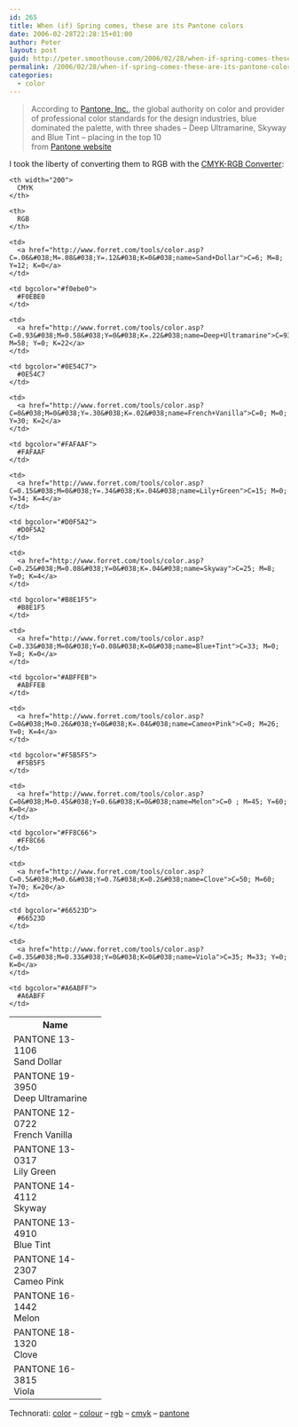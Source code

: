 ```yaml
---
id: 265
title: When (if) Spring comes, these are its Pantone colors
date: 2006-02-28T22:28:15+01:00
author: Peter
layout: post
guid: http://peter.smoothouse.com/2006/02/28/when-if-spring-comes-these-are-its-pantone-colors/
permalink: /2006/02/28/when-if-spring-comes-these-are-its-pantone-colors/
categories:
  - color
---
```

> According to [Pantone, Inc.](http://www.pantone.com), the global authority on color and provider of professional color standards for the design industries, blue dominated the palette, with three shades &#8211; Deep Ultramarine, Skyway and Blue Tint &#8211; placing in the top 10  
> from [Pantone website](http://www.pantone.com/aboutus/aboutus.asp?idArticle=711&idPressRelease=217)

I took the liberty of converting them to RGB with the [CMYK-RGB Converter](http://www.forret.com/tools/color.asp):  
<!--more-->

<table cellspacing="0" cellpadding="4">
  <tr>
    <th width="150">
      Name
    </th>
    
    <th width="200">
      CMYK
    </th>
    
    <th>
      RGB
    </th>
  </tr>
  
  <tr>
    <td>
      PANTONE 13-1106<br /> Sand Dollar
    </td>
    
    <td>
      <a href="http://www.forret.com/tools/color.asp?C=.06&#038;M=.08&#038;Y=.12&#038;K=0&#038;name=Sand+Dollar">C=6; M=8; Y=12; K=0</a>
    </td>
    
    <td bgcolor="#f0ebe0">
      #F0EBE0
    </td>
  </tr>
  
  <tr>
    <td>
      PANTONE 19-3950<br /> Deep Ultramarine
    </td>
    
    <td>
      <a href="http://www.forret.com/tools/color.asp?C=0.93&#038;M=0.58&#038;Y=0&#038;K=.22&#038;name=Deep+Ultramarine">C=93; M=58; Y=0; K=22</a>
    </td>
    
    <td bgcolor="#0E54C7">
      #0E54C7
    </td>
  </tr>
  
  <tr>
    <td>
      PANTONE 12-0722<br /> French Vanilla
    </td>
    
    <td>
      <a href="http://www.forret.com/tools/color.asp?C=0&#038;M=0&#038;Y=.30&#038;K=.02&#038;name=French+Vanilla">C=0; M=0; Y=30; K=2</a>
    </td>
    
    <td bgcolor="#FAFAAF">
      #FAFAAF
    </td>
  </tr>
  
  <tr>
    <td>
      PANTONE 13-0317<br /> Lily Green
    </td>
    
    <td>
      <a href="http://www.forret.com/tools/color.asp?C=0.15&#038;M=0&#038;Y=.34&#038;K=.04&#038;name=Lily+Green">C=15; M=0; Y=34; K=4</a>
    </td>
    
    <td bgcolor="#D0F5A2">
      #D0F5A2
    </td>
  </tr>
  
  <tr>
    <td>
      PANTONE 14-4112<br /> Skyway
    </td>
    
    <td>
      <a href="http://www.forret.com/tools/color.asp?C=0.25&#038;M=0.08&#038;Y=0&#038;K=.04&#038;name=Skyway">C=25; M=8; Y=0; K=4</a>
    </td>
    
    <td bgcolor="#B8E1F5">
      #B8E1F5
    </td>
  </tr>
  
  <tr>
    <td>
      PANTONE 13-4910<br /> Blue Tint
    </td>
    
    <td>
      <a href="http://www.forret.com/tools/color.asp?C=0.33&#038;M=0&#038;Y=0.08&#038;K=0&#038;name=Blue+Tint">C=33; M=0; Y=8; K=0</a>
    </td>
    
    <td bgcolor="#ABFFEB">
      #ABFFEB
    </td>
  </tr>
  
  <tr>
    <td>
      PANTONE 14-2307<br /> Cameo Pink
    </td>
    
    <td>
      <a href="http://www.forret.com/tools/color.asp?C=0&#038;M=0.26&#038;Y=0&#038;K=.04&#038;name=Cameo+Pink">C=0; M=26; Y=0; K=4</a>
    </td>
    
    <td bgcolor="#F5B5F5">
      #F5B5F5
    </td>
  </tr>
  
  <tr>
    <td>
      PANTONE 16-1442<br /> Melon
    </td>
    
    <td>
      <a href="http://www.forret.com/tools/color.asp?C=0&#038;M=0.45&#038;Y=0.6&#038;K=0&#038;name=Melon">C=0 ; M=45; Y=60; K=0</a>
    </td>
    
    <td bgcolor="#FF8C66">
      #FF8C66
    </td>
  </tr>
  
  <tr>
    <td>
      PANTONE 18-1320<br /> Clove
    </td>
    
    <td>
      <a href="http://www.forret.com/tools/color.asp?C=0.5&#038;M=0.6&#038;Y=0.7&#038;K=0.2&#038;name=Clove">C=50; M=60; Y=70; K=20</a>
    </td>
    
    <td bgcolor="#66523D">
      #66523D
    </td>
  </tr>
  
  <tr>
    <td>
      PANTONE 16-3815<br /> Viola
    </td>
    
    <td>
      <a href="http://www.forret.com/tools/color.asp?C=0.35&#038;M=0.33&#038;Y=0&#038;K=0&#038;name=Viola">C=35; M=33; Y=0; K=0</a>
    </td>
    
    <td bgcolor="#A6ABFF">
      #A6ABFF
    </td>
  </tr>
</table>

Technorati: <a href="http://technorati.com/tag/color" rel="tag">color</a> &#8211; <a href="http://technorati.com/tag/colour" rel="tag">colour</a> &#8211; <a href="http://technorati.com/tag/rgb" rel="tag">rgb</a> &#8211; <a href="http://technorati.com/tag/cmyk" rel="tag">cmyk</a> &#8211; <a href="http://technorati.com/tag/pantone" rel="tag">pantone</a>